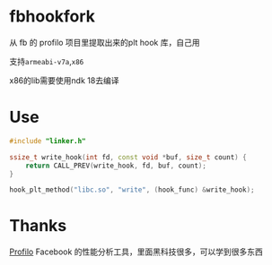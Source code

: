 # fbhookfork
从 fb 的 profilo 项目里提取出来的plt hook 库，自己用

支持`armeabi-v7a`,`x86`

x86的lib需要使用ndk 18去编译

# Use

```cpp
#include "linker.h"

ssize_t write_hook(int fd, const void *buf, size_t count) {
    return CALL_PREV(write_hook, fd, buf, count);
}

hook_plt_method("libc.so", "write", (hook_func) &write_hook);


```

# Thanks
[Profilo](https://github.com/facebookincubator/profilo)
Facebook 的性能分析工具，里面黑科技很多，可以学到很多东西

